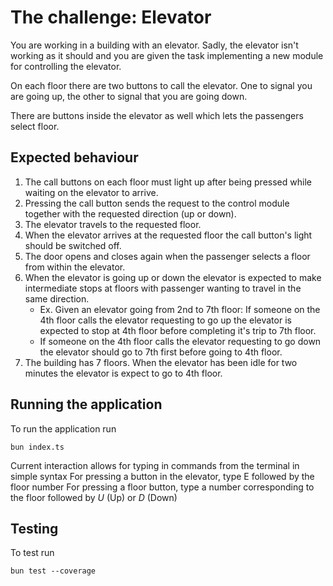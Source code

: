 # The challenge: Elevator

You are working in a building with an elevator. Sadly, the elevator isn't working as it should and you are given the task implementing a new module for controlling the elevator.

On each floor there are two buttons to call the elevator. One to signal you are going up, the other to signal that you are going down.

There are buttons inside the elevator as well which lets the passengers select floor.

## Expected behaviour

1.  The call buttons on each floor must light up after being pressed while waiting on the elevator to arrive.
2.  Pressing the call button sends the request to the control module together with the requested direction (up or down).
3.  The elevator travels to the requested floor.
4.  When the elevator arrives at the requested floor the call button's light should be switched off.
5.  The door opens and closes again when the passenger selects a floor from within the elevator.
6.  When the elevator is going up or down the elevator is expected to make intermediate stops at floors with passenger wanting to travel in the same direction.
    - Ex. Given an elevator going from 2nd to 7th floor: If someone on the 4th floor calls the elevator requesting to go up the elevator is expected to stop at 4th floor before completing it's trip to 7th floor.
    - If someone on the 4th floor calls the elevator requesting to go down the elevator should go to 7th first before going to 4th floor.
7.  The building has 7 floors. When the elevator has been idle for two minutes the elevator is expect to go to 4th floor.

## Running the application

To run the application run

```
bun index.ts
```

Current interaction allows for typing in commands from the terminal in simple syntax
For pressing a button in the elevator, type E followed by the floor number
For pressing a floor button, type a number corresponding to the floor followed by
_U_ (Up) or _D_ (Down)

## Testing

To test run

```
bun test --coverage
```

